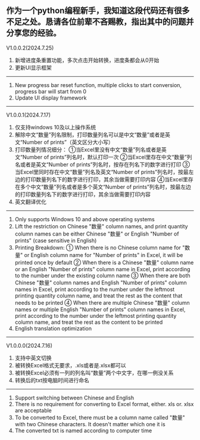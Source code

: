 作为一个python编程新手，我知道这段代码还有很多不足之处。恳请各位前辈不吝赐教，指出其中的问题并分享您的经验。
---------------------------------------------------------
V1.0.0.2(2024.7.25)
1. 新增进度条重置功能，多次点击开始转换，进度条都会从0开始
2. 更新UI显示框架
---------------------------------------------------------
1. New progress bar reset function, multiple clicks to start conversion, progress bar will start from 0
2. Update UI display framework
---------------------------------------------------------
V1.0.0.1(2024.7.17)
1. 仅支持windows 10及以上操作系统
2. 解除中文“数量”列名限制，打印数量列名可以是中文“数量”或者是英文“Number of prints”（英文区分大小写）
3. 打印数量列情况细分：
	①当Excel里没有中文“数量”列名或者是英文“Number of prints”列名时，默认打印一次
	②当Excel里存在中文“数量”列名或者是英文“Number of prints”列名时，按存在列名下的数字进行打印
	③当Excel里同时存在中文“数量”列名及英文“Number of prints”列名时，按最左边的打印数量列名下的数字进行打印，其余当做需要打印内容
	④当Excel里存在多个中文“数量”列名或者是多个英文“Number of prints”列名时，按最左边的打印数量列名下的数字进行打印，其余当做需要打印内容
4. 英文翻译优化
---------------------------------------------------------
1. Only supports Windows 10 and above operating systems
2. Lift the restriction on Chinese "数量" column names, and print quantity column names can be either Chinese "数量" or English "Number of prints" (case sensitive in English)
3. Printing Breakdown:
	① When there is no Chinese column name for "数量" or English column name for "Number of prints" in Excel, it will be printed once by default
	② When there is a Chinese "数量" column name or an English "Number of prints" column name in Excel, print according to the number under the existing column name
	③ When there are both Chinese "数量" column names and English "Number of prints" column names in Excel, print according to the number under the leftmost printing quantity column name, and treat the rest as the content that needs to be printed
	④ When there are multiple Chinese "数量" column names or multiple English "Number of prints" column names in Excel, print according to the number under the leftmost printing quantity column name, and treat the rest as the content to be printed
4. English translation optimization
---------------------------------------------------------
V1.0.0.0(2024.7.16)
1. 支持中英文切换
2. 被转换Excel格式无要求，.xls或者是.xlsx都可以
3. 被转换Excel必须有一列的列名叫“数量”两个中文字，在哪一例没关系
4. 转换后的txt按电脑时间进行命名
---------------------------------------------------------
1. Support switching between Chinese and English
2. There is no requirement for converting to Excel format, either. xls or. xlsx are acceptable
3. To be converted to Excel, there must be a column name called "数量" with two Chinese characters. It doesn't matter which one it is
4. The converted txt is named according to computer time
